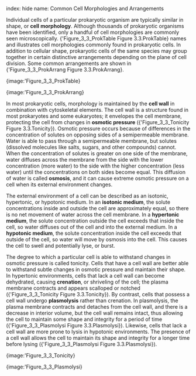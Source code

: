 index: hide
name: Common Cell Morphologies and Arrangements

Individual cells of a particular prokaryotic organism are typically similar in shape, or  **cell** **morphology**. Although thousands of prokaryotic organisms have been identified, only a handful of cell morphologies are commonly seen microscopically. {'Figure_3_3_ProkTable Figure 3.3.ProkTable} names and illustrates cell morphologies commonly found in prokaryotic cells. In addition to cellular shape, prokaryotic cells of the same species may group together in certain distinctive arrangements depending on the plane of cell division. Some common arrangements are shown in {'Figure_3_3_ProkArrang Figure 3.3.ProkArrang}.


{image:'Figure_3_3_ProkTable}
        


{image:'Figure_3_3_ProkArrang}
        

In most prokaryotic cells, morphology is maintained by the  **cell wall** in combination with cytoskeletal elements. The cell wall is a structure found in most prokaryotes and some eukaryotes; it envelopes the cell membrane, protecting the cell from changes in  **osmotic pressure** ({'Figure_3_3_Tonicity Figure 3.3.Tonicity}). Osmotic pressure occurs because of differences in the concentration of solutes on opposing sides of a semipermeable membrane. Water is able to pass through a semipermeable membrane, but solutes (dissolved molecules like salts, sugars, and other compounds) cannot. When the concentration of solutes is greater on one side of the membrane, water diffuses across the membrane from the side with the lower concentration (more water) to the side with the higher concentration (less water) until the concentrations on both sides become equal. This diffusion of water is called  **osmosis**, and it can cause extreme osmotic pressure on a cell when its external environment changes.

The external environment of a cell can be described as an isotonic, hypertonic, or hypotonic medium. In an  **isotonic medium**, the solute concentrations inside and outside the cell are approximately equal, so there is no net movement of water across the cell membrane. In a  **hypertonic medium**, the solute concentration outside the cell exceeds that inside the cell, so water diffuses out of the cell and into the external medium. In a  **hypotonic medium**, the solute concentration inside the cell exceeds that outside of the cell, so water will move by osmosis into the cell. This causes the cell to swell and potentially lyse, or burst.

The degree to which a particular cell is able to withstand changes in osmotic pressure is called tonicity. Cells that have a cell wall are better able to withstand subtle changes in osmotic pressure and maintain their shape. In hypertonic environments, cells that lack a cell wall can become dehydrated, causing  **crenation**, or shriveling of the cell; the plasma membrane contracts and appears scalloped or notched ({'Figure_3_3_Tonicity Figure 3.3.Tonicity}). By contrast, cells that possess a cell wall undergo  **plasmolysis** rather than crenation. In plasmolysis, the plasma membrane contracts and detaches from the cell wall, and there is a decrease in interior volume, but the cell wall remains intact, thus allowing the cell to maintain some shape and integrity for a period of time ({'Figure_3_3_Plasmolysi Figure 3.3.Plasmolysi}). Likewise, cells that lack a cell wall are more prone to lysis in hypotonic environments. The presence of a cell wall allows the cell to maintain its shape and integrity for a longer time before lysing ({'Figure_3_3_Plasmolysi Figure 3.3.Plasmolysi}).


{image:'Figure_3_3_Tonicity}
        


{image:'Figure_3_3_Plasmolysi}
        
